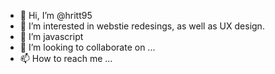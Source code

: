 - 👋 Hi, I’m @hritt95
- 👀 I’m interested in webstie redesings, as well as UX design. 
- 🌱 I’m javascript
- 💞️ I’m looking to collaborate on ...
- 📫 How to reach me ...

<!---
hritt95/hritt95 is a ✨ special ✨ repository because its `README.md` (this file) appears on your GitHub profile.
You can click the Preview link to take a look at your changes.
--->
